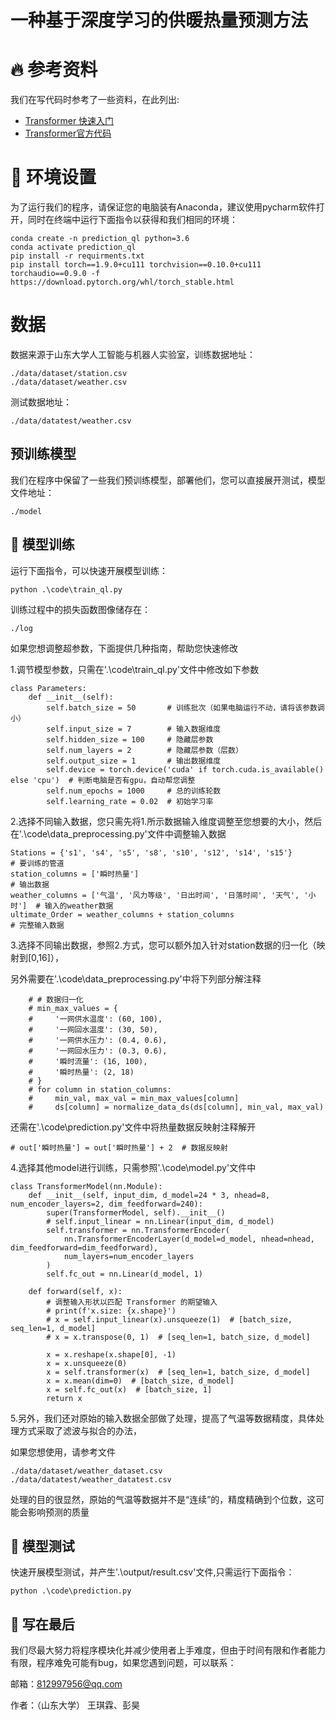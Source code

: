 # 一种基于深度学习的供暖热量预测方法


# 🔥 参考资料

我们在写代码时参考了一些资料，在此列出:
  - [Transformer 快速入门](https://transformers.run/)
  - [Transformer官方代码](https://github.com/huggingface/transformers)
 

# 🧐 环境设置

为了运行我们的程序，请保证您的电脑装有Anaconda，建议使用pycharm软件打开，同时在终端中运行下面指令以获得和我们相同的环境：

```
conda create -n prediction_ql python=3.6
conda activate prediction_ql
pip install -r requirments.txt
pip install torch==1.9.0+cu111 torchvision==0.10.0+cu111 torchaudio==0.9.0 -f https://download.pytorch.org/whl/torch_stable.html
```

# 数据

数据来源于山东大学人工智能与机器人实验室，训练数据地址：

```
./data/dataset/station.csv
./data/dataset/weather.csv
```

测试数据地址：

```
./data/datatest/weather.csv
```

## 预训练模型

我们在程序中保留了一些我们预训练模型，部署他们，您可以直接展开测试，模型文件地址：

```
./model
```

## 🎯 模型训练

运行下面指令，可以快速开展模型训练：

```
python .\code\train_ql.py
```

训练过程中的损失函数图像储存在：

```
./log
```

如果您想调整超参数，下面提供几种指南，帮助您快速修改

1.调节模型参数，只需在'.\code\train_ql.py'文件中修改如下参数

```
class Parameters:
    def __init__(self):
        self.batch_size = 50       # 训练批次（如果电脑运行不动，请将该参数调小）
        self.input_size = 7        # 输入数据维度
        self.hidden_size = 100     # 隐藏层参数
        self.num_layers = 2        # 隐藏层参数（层数）
        self.output_size = 1       # 输出数据维度
        self.device = torch.device('cuda' if torch.cuda.is_available() else 'cpu')  # 判断电脑是否有gpu，自动帮您调整
        self.num_epochs = 1000     # 总的训练轮数
        self.learning_rate = 0.02  # 初始学习率
```

2.选择不同输入数据，您只需先将1.所示数据输入维度调整至您想要的大小，然后在'.\code\data_preprocessing.py'文件中调整输入数据

```
Stations = {'s1', 's4', 's5', 's8', 's10', 's12', 's14', 's15'}             # 要训练的管道
station_columns = ['瞬时热量']                                               # 输出数据
weather_columns = ['气温', '风力等级', '日出时间', '日落时间', '天气', '小时']  # 输入的weather数据
ultimate_Order = weather_columns + station_columns                           # 完整输入数据

```

3.选择不同输出数据，参照2.方式，您可以额外加入针对station数据的归一化（映射到[0,16]），

另外需要在'.\code\data_preprocessing.py'中将下列部分解注释

```
    # # 数据归一化
    # min_max_values = {
    #     '一网供水温度': (60, 100),
    #     '一网回水温度': (30, 50),
    #     '一网供水压力': (0.4, 0.6),
    #     '一网回水压力': (0.3, 0.6),
    #     '瞬时流量': (16, 100),
    #     '瞬时热量': (2, 18)
    # }
    # for column in station_columns:
    #     min_val, max_val = min_max_values[column]
    #     ds[column] = normalize_data_ds(ds[column], min_val, max_val)
```

还需在'.\code\prediction.py'文件中将热量数据反映射注释解开

```
# out['瞬时热量'] = out['瞬时热量'] + 2  # 数据反映射
```

4.选择其他model进行训练，只需参照'.\code\model.py'文件中

```
class TransformerModel(nn.Module):
    def __init__(self, input_dim, d_model=24 * 3, nhead=8, num_encoder_layers=2, dim_feedforward=240):
        super(TransformerModel, self).__init__()
        # self.input_linear = nn.Linear(input_dim, d_model)
        self.transformer = nn.TransformerEncoder(
            nn.TransformerEncoderLayer(d_model=d_model, nhead=nhead, dim_feedforward=dim_feedforward),
            num_layers=num_encoder_layers
        )
        self.fc_out = nn.Linear(d_model, 1)

    def forward(self, x):
        # 调整输入形状以匹配 Transformer 的期望输入
        # print(f'x.size: {x.shape}')
        # x = self.input_linear(x).unsqueeze(1)  # [batch_size, seq_len=1, d_model]
        # x = x.transpose(0, 1)  # [seq_len=1, batch_size, d_model]

        x = x.reshape(x.shape[0], -1)
        x = x.unsqueeze(0)
        x = self.transformer(x)  # [seq_len=1, batch_size, d_model]
        x = x.mean(dim=0)  # [batch_size, d_model]
        x = self.fc_out(x)  # [batch_size, 1]
        return x
```

5.另外，我们还对原始的输入数据全部做了处理，提高了气温等数据精度，具体处理方式采取了滤波与拟合的办法，

如果您想使用，请参考文件

```
./data/dataset/weather_dataset.csv
./data/datatest/weather_datatest.csv
```

处理的目的很显然，原始的气温等数据并不是“连续”的，精度精确到个位数，这可能会影响预测的质量

## 🚨 模型测试

快速开展模型测试，并产生'.\output/result.csv'文件,只需运行下面指令：

```
python .\code\prediction.py
```

## 📝 写在最后

我们尽最大努力将程序模块化并减少使用者上手难度，但由于时间有限和作者能力有限，程序难免可能有bug，如果您遇到问题，可以联系：

邮箱：812997956@qq.com

作者：（山东大学） 王琪霖、彭昊
